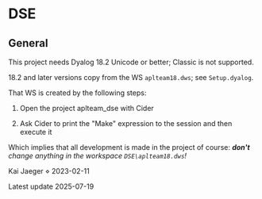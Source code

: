 [parm]: saveHTML=1


# DSE

## General

This project needs Dyalog 18.2 Unicode or better; Classic is not supported.

18.2 and later versions copy from the WS `aplteam18.dws`; see `Setup.dyalog`. 

That WS is created by the following steps:

1. Open the project aplteam_dse with Cider

1. Ask Cider to print the "Make" expression to the session and then execute it

Which implies that all development is made in the project of course: _**don't** change anything in the workspace `DSE\aplteam18.dws`!_

Kai Jaeger ⋄ 2023-02-11

Latest update 2025-07-19

